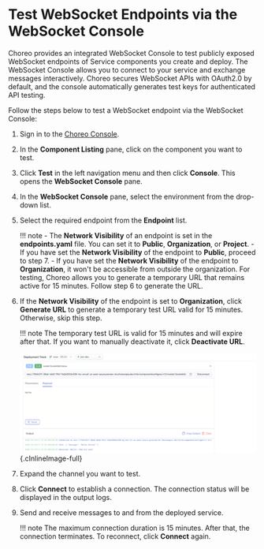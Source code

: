 # Test WebSocket Endpoints via the WebSocket Console

Choreo provides an integrated WebSocket Console to test publicly exposed WebSocket endpoints of Service components you create and deploy. The WebSocket Console allows you to connect to your service and exchange messages interactively. Choreo secures WebSocket APIs with OAuth2.0 by default, and the console automatically generates test keys for authenticated API testing.

Follow the steps below to test a WebSocket endpoint via the WebSocket Console:

1. Sign in to the [Choreo Console](https://console.choreo.dev/).

2. In the **Component Listing** pane, click on the component you want to test.

3. Click **Test** in the left navigation menu and then click **Console**. This opens the **WebSocket Console** pane.

4. In the **WebSocket Console** pane, select the environment from the drop-down list.

5. Select the required endpoint from the **Endpoint** list.

    !!! note
        - The **Network Visibility** of an endpoint is set in the **endpoints.yaml** file. You can set it to **Public**, **Organization**, or **Project**.
        - If you have set the **Network Visibility** of the endpoint to **Public**, proceed to step 7. 
        - If you have set the **Network Visibility** of the endpoint to **Organization**, it won't be accessible from outside the organization. For testing, Choreo allows you to generate a temporary URL that remains active for 15 minutes. Follow step 6 to generate the URL.
        
6. If the **Network Visibility** of the endpoint is set to **Organization**, click **Generate URL** to generate a temporary test URL valid for 15 minutes. Otherwise, skip this step. 

    !!! note
        The temporary test URL is valid for 15 minutes and will expire after that. If you want to manually deactivate it, click **Deactivate URL**.

    ![WebSocket Console](../assets/img/testing/websocket-console.png){.cInlineImage-full}

7. Expand the channel you want to test.

8. Click **Connect** to establish a connection. The connection status will be displayed in the output logs.

9. Send and receive messages to and from the deployed service.
    
    !!! note
         The maximum connection duration is 15 minutes. After that, the connection terminates. To reconnect, click **Connect** again.
